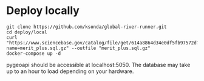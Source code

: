 # Deploy locally

```
git clone https://github.com/ksonda/global-river-runner.git
cd deploy/local
curl "https://www.sciencebase.gov/catalog/file/get/614a8864d34e0df5fb97572d?name=merit_plus.sql.gz" --outfile "merit_plus.sql.gz"
docker-compose up -d
```

pygeoapi should be accessible at localhost:5050. The database may take up to an hour to load depending on your hardware.
